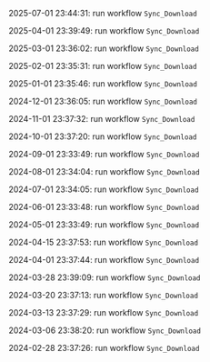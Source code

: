 2025-07-01 23:44:31: run workflow `Sync_Download` 

2025-04-01 23:39:49: run workflow `Sync_Download` 

2025-03-01 23:36:02: run workflow `Sync_Download` 

2025-02-01 23:35:31: run workflow `Sync_Download` 

2025-01-01 23:35:46: run workflow `Sync_Download` 

2024-12-01 23:36:05: run workflow `Sync_Download` 

2024-11-01 23:37:32: run workflow `Sync_Download` 

2024-10-01 23:37:20: run workflow `Sync_Download` 

2024-09-01 23:33:49: run workflow `Sync_Download` 

2024-08-01 23:34:04: run workflow `Sync_Download` 

2024-07-01 23:34:05: run workflow `Sync_Download` 

2024-06-01 23:33:48: run workflow `Sync_Download` 

2024-05-01 23:33:49: run workflow `Sync_Download` 

2024-04-15 23:37:53: run workflow `Sync_Download` 

2024-04-01 23:37:44: run workflow `Sync_Download` 

2024-03-28 23:39:09: run workflow `Sync_Download` 

2024-03-20 23:37:13: run workflow `Sync_Download` 

2024-03-13 23:37:29: run workflow `Sync_Download` 

2024-03-06 23:38:20: run workflow `Sync_Download` 

2024-02-28 23:37:26: run workflow `Sync_Download` 


